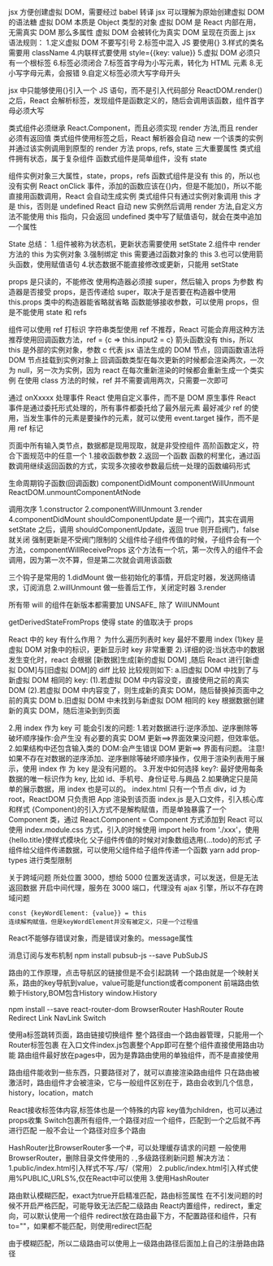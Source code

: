 jsx 方便创建虚拟 DOM，需要经过 babel 转译
jsx 可以理解为原始创建虚拟 DOM 的语法糖
虚拟 DOM 本质是 Object 类型的对象
虚拟 DOM 是 React 内部在用，无需真实 DOM 那么多属性
虚拟 DOM 会被转化为真实 DOM 呈现在页面上
jsx 语法规则： 1.定义虚拟 DOM 不要写引号 2.标签中混入 JS 要使用{} 3.样式的类名需要用 className 4.内联样式要使用 style={{key: value}} 5.虚拟 DOM 必须只有一个根标签 6.标签必须闭合 7.标签首字母为小写元素，转化为 HTML 元素 8.无小写字母元素，会报错 9.自定义标签必须大写字母开头

jsx 中只能够使用{}引入一个 JS 语句，而不是引入代码部分
ReactDOM.render()之后，React 会解析标签，发现组件是函数定义的，随后会调用该函数，组件首字母必须大写

类式组件必须继承 React.Component，而且必须实现 render 方法,而且 render 必须有返回值
类式组件使用标签之后，React 解析器会自动 new 一个该类的实例并通过该实例调用到原型的 render 方法
props, refs, state 三大重要属性
类式组件拥有状态，属于复杂组件
函数式组件是简单组件，没有 state

组件实例对象三大属性，state，props，refs
函数式组件是没有 this 的，所以也没有实例
React onClick 事件，添加的函数应该在{}内，但是不能加()，所以不能直接用函数调用，React 会自动生成实例
类式组件只有通过实例对象调用 this 才是 this，否则是 undefined
React 自动 new 实例然后调用 render 方法,自定义方法不能使用 this 指向，只会返回 undefined
类中写了赋值语句，就会在类中追加一个属性

State 总结： 1.组件被称为状态机，更新状态需要使用 setState 2.组件中 render 方法的 this 为实例对象 3.强制绑定 this 需要通过函数对象的 this 3.也可以使用箭头函数，使用赋值语句 4.状态数据不能直接修改或更新，只能用 setState

props 是只读的，不能修改
使用构造器必须接 super，然后输入 props 为参数
构造器是否接受 props，是否传递给 super，取决于是否要在构造器中使用 this.props
类中的构造器能省略就省略
函数能够接收参数，可以使用 props，但是不能使用 state 和 refs

组件可以使用 ref 打标识
字符串类型使用 ref 不推荐，React 可能会弃用这种方法
推荐使用回调函数方法，ref = {c => this.input2 = c}
箭头函数没有 this，所以 this 是外部的实例对象，参数 c 代表 jsx 语法生成的 DOM 节点，回调函数语法将 DOM 节点挂载到实例对象上
回调函数类型在每次更新的时候都会渲染两次，一次为 null，另一次为实例，因为 react 在每次重新渲染的时候都会重新生成一个类实例
在使用 class 方法的时候，ref 并不需要调用两次，只需要一次即可

通过 onXxxxx 处理事件
React 使用自定义事件，而不是 DOM 原生事件
React 事件是通过委托形式处理的，所有事件都委托给了最外层元素
最好减少 ref 的使用，当发生事件的元素是要操作的元素，就可以使用 event.target 操作，而不是用 ref 标记

页面中所有输入类节点，数据都是现用现取，就是非受控组件
高阶函数定义，符合下面规范中的任意一个 1.接收函数参数 2.返回一个函数
函数的柯里化，通过函数调用继续返回函数的方式，实现多次接收参数最后统一处理的函数编码形式

生命周期钩子函数(回调函数)
componentDidMount
componentWillUnmount
ReactDOM.unmountComponentAtNode

调用次序
1.constructor
2.componentWillUnmount
3.render
4.componentDidMount
shouldComponentUpdate 是一个阀门，其实在调用 setState 之后，调用 shouldComponentUpdate，返回 true 则开启阀门，false 就关闭
强制更新是不受阀门限制的
父组件给子组件传值的时候，子组件会有一个方法，componentWillReceiveProps
这个方法有一个坑，第一次传入的组件不会调用，因为第一次不算，但是第二次就会调用该函数

三个钩子是常用的
1.didMount 做一些初始化的事情，开启定时器，发送网络请求，订阅消息
2.willUnmount 做一些善后工作，关闭定时器
3.render

所有带 will 的组件在新版本都需要加 UNSAFE\_
除了 WillUNMount

getDerivedStateFromProps 使得 state 的值取决于 props

React 中的 key 有什么作用？
为什么遍历列表时 key 最好不要用 index
(1)key 是虚拟 DOM 对象中的标识，更新显示时 key 非常重要
2).详细的说:当状态中的数据发生变化时，react 会根据 [新数据]生成[新的虚拟 DOM] ,随后 React 进行[新虚拟 DOM]与[旧虚拟 DOM]的 diff 比较
比较规则如下:
a.旧虚拟 DOM 中找到了与新虚拟 DOM 相同的 key:
(1).若虚拟 DOM 中内容没变，直接使用之前的真实 DOM
(2).若虚拟 DOM 中内容变了，则生成新的真实 DOM，随后替换掉页面中之前的真实 DOM
b.旧虚拟 DOM 中未找到与新虚拟 DOM 相同的 key
根据数据创建新的真实 DOM，随后渲染到到页面

2.用 index 作为 key 可 能会引发的问题: 1.若对数据进行:逆序添加、逆序删除等破坏顺序操作:会产生没 有必要的真实 DOM 更新==>界面效果没问题，但效率低。 2.如果结构中还包含输入类的 DOM:会产生错误 DOM 更新==> 界面有问题。
注意!如果不存在对数据的逆序添加、逆序删除等破坏顺序操作，仅用于渲染列表用于展示，使用 index 作 为 key 是没有问题的。 3.开发中如何选择 key?:
最好使用每条数据的唯一标识作为 key, 比如 id、手机号、身份证号.与興品 2.如果确定只是简单的展示数据，用 index 也是可以的。
index.html 只有一个节点 div，id 为 root，ReactDOM 只负责把 App 渲染到该页面
index.js 是入口文件，引入核心库和样式
{Component}的引入方式不是解构赋值，而是单独暴露了一个 Component 类，通过 React.Component = Component 方式添加到 React
可以使用 index.module.css 方式，引入的时候使用 import hello from './xxx'，使用{hello.title}使样式模块化
父子组件传值的时候对对象数组选用{...todo}的形式
子组件给父组件传递数据，可以使用父组件给子组件传递一个函数
yarn add prop-types 进行类型限制

关于跨域问题
所处位置 3000，想给 5000 位置发送请求，可以发送，但是无法返回数据
开启中间代理，服务在 3000 端口，代理没有 ajax 引擎，所以不存在跨域问题

    const {keyWordElement: {value}} = this
    连续解构赋值，但是keyWordElement并没有被定义，只是一个过程值
React不能够存错误对象，而是错误对象的。message属性

消息订阅与发布机制
npm install pubsub-js --save 
PubSubJS

路由的工作原理，点击导航区的链接但是不会引起跳转
一个路由就是一个映射关系，路由的key导航到value，value可能是function或者component
前端路由依赖于History,BOM包含History
window.History

npm install --save react-router-dom
BrowserRouter
HashRouter
Route
Redirect
Link
NavLink
Switch

使用a标签跳转页面，路由链接切换组件
整个路径由一个路由器管理，只能用一个Router标签包裹
在入口文件index.js包裹整个App即可在整个组件直接使用路由功能
路由组件最好放在pages中，因为是靠路由使用的单独组件，而不是直接使用<Home/>

路由组件能收到一些东西，只要路径对了，就可以直接渲染路由组件
只在路由被激活时，路由组件才会被渲染，它与一般组件区别在于，路由会收到几个信息，history，location，match

React接收标签体内容,标签体也是一个特殊的内容
key值为children，也可以通过props收集
Switch包裹所有组件,一个路径对应一个组件，匹配到一个之后就不再进行匹配
一般不会让一个路径对应多个路由

HashRouter比BrowserRouter多一个#，可以处理缓存请求的问题
一般使用BrowserRouter，删除目录文件使用的 . ,多级路径刷新问题
解决方法：
    1.public/index.html引入样式不写./写/（常用）
    2.public/index.html引入样式使用%PUBLIC_URLS%,仅在React中可以使用
    3.使用HashRouter

路由默认模糊匹配，exact为true开启精准匹配，路由标签属性
在不引发问题的时候不开启严格匹配，可能导致无法匹配二级路由
React内置组件，redirect，重定向，可以默认使用一个组件
redirect放在路由最下方，不配置路径和组件，只有to=""，如果都不能匹配，则使用redirect匹配

由于模糊匹配，所以二级路由可以使用上一级路由路径后面加上自己的注册路由路径
